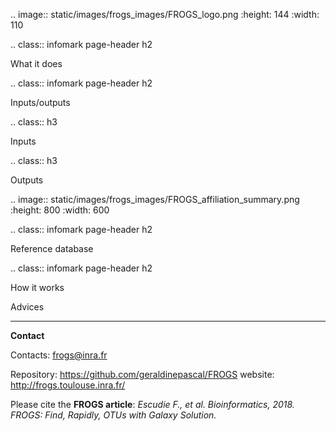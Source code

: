.. image:: static/images/frogs_images/FROGS_logo.png 
   :height: 144
   :width: 110


.. class:: infomark page-header h2

What it does


.. class:: infomark page-header h2

Inputs/outputs

.. class:: h3

Inputs



.. class:: h3

Outputs



 
 .. image:: static/images/frogs_images/FROGS_affiliation_summary.png 
    :height: 800
    :width: 600


.. class:: infomark page-header h2

Reference database



.. class:: infomark page-header h2

How it works




Advices




----

**Contact**

Contacts: frogs@inra.fr

Repository: https://github.com/geraldinepascal/FROGS
website: http://frogs.toulouse.inra.fr/

Please cite the **FROGS article**: *Escudie F., et al. Bioinformatics, 2018. FROGS: Find, Rapidly, OTUs with Galaxy Solution.*
